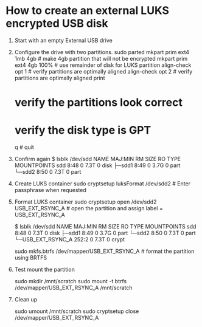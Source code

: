# How to create an external LUKS encrypted USB disk

1. Start with an empty External USB drive
2. Configure the drive with two partitions.
   sudo parted
   mkpart prim ext4 1mb 4gb    # make 4gb partition that will not be encrypted
   mkpart prim ext4 4gb 100%   # use remainder of disk for LUKS partition
   align-check opt 1           # verify partitions are optimally aligned
   align-check opt 2           # verify partitions are optimally aligned
   print
   # verify the partitions look correct
   # verify the disk type is GPT
   q   # quit
3. Confirm again
    $ lsblk /dev/sdd
    NAME   MAJ:MIN RM  SIZE RO TYPE MOUNTPOINTS
    sdd      8:48   0  7.3T  0 disk
    ├─sdd1   8:49   0  3.7G  0 part
    └─sdd2   8:50   0  7.3T  0 part
4. Create LUKS container
    sudo cryptsetup luksFormat /dev/sdd2  # Enter passphrase when requested
5. Format LUKS container
    sudo cryptsetup open /dev/sdd2 USB_EXT_RSYNC_A    # open the partition and assign label = USB_EXT_RSYNC_A

    $ lsblk /dev/sdd
    NAME                MAJ:MIN RM  SIZE RO TYPE  MOUNTPOINTS
    sdd                   8:48   0  7.3T  0 disk
    ├─sdd1                8:49   0  3.7G  0 part
    └─sdd2                8:50   0  7.3T  0 part
    └─USB_EXT_RSYNC_A 252:2    0  7.3T  0 crypt

    sudo mkfs.btrfs /dev/mapper/USB_EXT_RSYNC_A     # format the partition using BRTFS

6. Test mount the partition

   sudo mkdir /mnt/scratch
   sudo mount -t btrfs /dev/mapper/USB_EXT_RSYNC_A /mnt/scratch 
        
7. Clean up

   sudo umount /mnt/scratch
   sudo cryptsetup close /dev/mapper/USB_EXT_RSYNC_A
   
   
